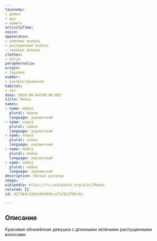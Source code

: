 ```yaml
---
taxonomy:
- демон
- дух
- нежить
activityTime:
voice:
appearance:
- длинные волосы
- распущенные волосы
- зелёные волосы
clothes:
- нагое
paraphernalia:
origin:
- Украина
number:
- распространённое
habitat:
- лес
date: 2020-06-04T00:00:00Z
title: Мавка
names:
- name: ма́вка
  plural: ма́вки
  language: украинский
- name: навка́
  plural: на́вки
  language: украинский
- name: нявка́
  plural: нявки
  language: украинский
- name: ма́йка
  plural: майки
  language: украинский
- name: не́йка
  plural: не́йки
  language: украинский
description: Лесная русалка
image: ''
wikipedia: https://ru.wikipedia.org/wiki/Мавка
related: []
id: 92f36dc320e54bd99bca752423f66c6c

---
```

## Описание

Красивая обнажённая девушка с длинными зелёными распущенными волосами
